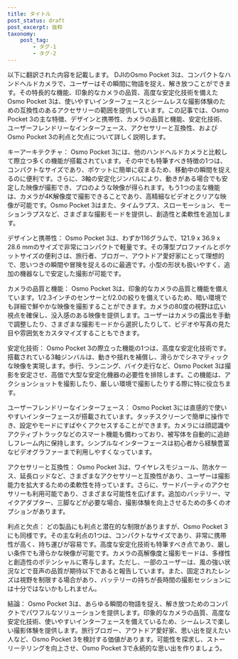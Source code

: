 ```yaml
---
title: タイトル
post_status: draft
post_excerpt: 抜粋
taxonomy:
    post_tag:
        - タグ-1
        - タグ-2
---
```


以下に翻訳された内容を記載します。
DJIのOsmo Pocket 3は、コンパクトなハンドヘルドカメラで、ユーザーはその瞬間に物語を捉え、解き放つことができます。その特長的な機能、印象的なカメラの品質、高度な安定化技術を備えたOsmo Pocket 3は、使いやすいインターフェースとシームレスな撮影体験のための互換性のあるアクセサリーの範囲を提供しています。この記事では、Osmo Pocket 3の主な特徴、デザインと携帯性、カメラの品質と機能、安定化技術、ユーザーフレンドリーなインターフェース、アクセサリーと互換性、およびOsmo Pocket 3の利点と欠点について詳しく説明します。

キーアーキテクチャ：
Osmo Pocket 3には、他のハンドヘルドカメラと比較して際立つ多くの機能が搭載されています。その中でも特筆すべき特徴の1つは、コンパクトなサイズであり、ポケットに簡単に収まるため、移動中の瞬間を捉えるのに便利です。さらに、3軸の安定化ジンバルにより、動きがある場合でも安定した映像が撮影でき、プロのような映像が得られます。もう1つの主な機能は、カメラが4K解像度で撮影できることであり、高精細なビデオとクリアな映像が可能です。Osmo Pocket 3はまた、タイムラプス、スローモーション、モーションラプスなど、さまざまな撮影モードを提供し、創造性と柔軟性を追加します。

デザインと携帯性：
Osmo Pocket 3は、わずか116グラムで、121.9 x 36.9 x 28.6 mmのサイズで非常にコンパクトで軽量です。その薄型プロファイルとポケットサイズの便利さは、旅行者、ブロガー、アウトドア愛好家にとって理想的で、思いつきの瞬間や冒険を捉えるのに最適です。小型の形状も扱いやすく、追加の機器なしで安定した撮影が可能です。

カメラの品質と機能：
Osmo Pocket 3は、印象的なカメラの品質と機能を備えています。1/2.3インチのセンサーとf/2.0の絞りを備えているため、暗い環境でも詳細で鮮やかな映像を撮影することができます。カメラの80度の視野は広い視点を確保し、没入感のある映像を提供します。ユーザーはカメラの露出を手動で調整したり、さまざまな撮影モードから選択したりして、ビデオや写真の見た目や雰囲気をカスタマイズすることもできます。

安定化技術：
Osmo Pocket 3の際立った機能の1つは、高度な安定化技術です。搭載されている3軸ジンバルは、動きや揺れを補償し、滑らかでシネマティックな映像を実現します。歩行、ランニング、バイク走行など、Osmo Pocket 3は撮影を安定させ、高価で大型な安定化機器の必要性を排除します。この機能は、アクションショットを撮影したり、厳しい環境で撮影したりする際に特に役立ちます。

ユーザーフレンドリーなインターフェース：
Osmo Pocket 3には直感的で使いやすいインターフェースが搭載されています。タッチスクリーンで簡単に操作でき、設定やモードにすばやくアクセスすることができます。カメラには顔認識やアクティブトラックなどのスマート機能も備わっており、被写体を自動的に追跡しフレーム内に保持します。シンプルなインターフェースは初心者から経験豊富なビデオグラファーまで利用しやすくなっています。

アクセサリーと互換性：
Osmo Pocket 3は、ワイヤレスモジュール、防水ケース、延長ロッドなど、さまざまなアクセサリーと互換性があり、ユーザーは撮影能力を拡大するための柔軟性を持っています。さらに、サードパーティのアクセサリーも利用可能であり、さまざまな可能性を広げます。追加のバッテリー、マイクアダプター、三脚などが必要な場合、撮影体験を向上させるための多くのオプションがあります。

利点と欠点：
どの製品にも利点と潜在的な制限がありますが、Osmo Pocket 3にも同様です。その主な利点の1つは、コンパクトなサイズであり、非常に携帯性が高く、持ち運びが容易です。高度な安定化技術も特筆すべき点であり、厳しい条件でも滑らかな映像が可能です。カメラの高解像度と撮影モードは、多様性と創造性のポテンシャルに寄与します。ただし、一部のユーザーは、風の強い状況などで音声の品質が期待以下であると報告しています。また、固定されたレンズは視野を制限する場合があり、バッテリーの持ちが長時間の撮影セッションには十分ではないかもしれません。

結論：
Osmo Pocket 3は、あらゆる瞬間の物語を捉え、解き放つためのコンパクトでパワフルなソリューションを提供します。印象的なカメラの品質、高度な安定化技術、使いやすいインターフェースを備えているため、シームレスで楽しい撮影体験を提供します。旅行ブロガー、アウトドア愛好家、思い出を捉えたい人など、Osmo Pocket 3を検討する価値があります。可能性を探求し、ストーリーテリングを向上させ、Osmo Pocket 3で永続的な思い出を作りましょう。